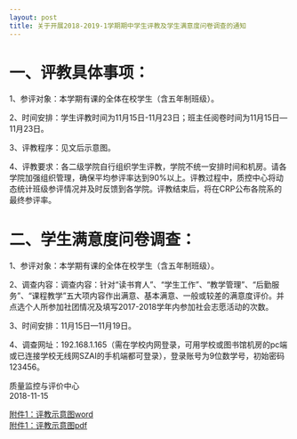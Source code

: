 ```yaml
---
layout: post
title: 关于开展2018-2019-1学期期中学生评教及学生满意度问卷调查的通知
---
```


<!--more-->

# 一、评教具体事项：

1、参评对象：本学期有课的全体在校学生（含五年制班级）。

2、时间安排：学生评教时间为11月15日-11月23日；班主任阅卷时间为11月15日—11月23日。

3、评教程序：见文后示意图。

4、评教要求：各二级学院自行组织学生评教，学院不统一安排时间和机房。请各学院加强组织管理，确保平均参评率达到90%以上。评教过程中，质控中心将动态统计班级参评情况并及时反馈到各学院。评教结束后，将在CRP公布各院系的最终参评率。

# 二、学生满意度问卷调查：

1、参评对象：本学期有课的全体在校学生（含五年制班级）。

2、调查内容：调查内容：针对“读书育人”、“学生工作”、“教学管理”、“后勤服务”、“课程教学”五大项内容作出满意、基本满意、一般或较差的满意度评价。并点选个人所参加社团情况及填写2017-2018学年内参加社会志愿活动的次数。

3、时间安排：11月15日—11月19日。

4、调查网址：192.168.1.165（需在学校内网登录，可用学校或图书馆机房的pc端或已连接学校无线网SZAI的手机端都可登录），登录账号为9位数学号，初始密码123456。


质量监控与评价中心    
2018-11-15

[附件1：评教示意图word](https://share.weiyun.com/5soIUk2)    
[附件1：评教示意图pdf](https://share.weiyun.com/518675y)
